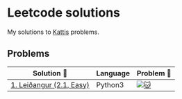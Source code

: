 # Leetcode solutions
My solutions to [Kattis]([https://open.kattis.com/](https://open.kattis.com/problems)) problems.

## Problems
| Solution :link: | Language | Problem :link: |
| - | - | - |
| [1. Leiðangur (2.1, Easy)](https://github.com/Mr-Seoul/Kattis_Problems/blob/main/Solutions/1dfroggereasy.py) | Python3 | [![:cat:](https://github.com/Mr-Seoul/Leetcode-Solutions/blob/main/Leetcode_Logo.jpeg)](https://leetcode.com/problems/two-sum/) |
